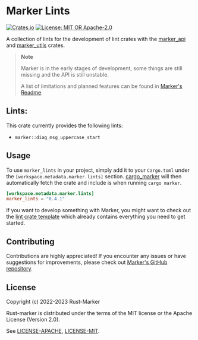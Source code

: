 # Marker Lints

[![Crates.io](https://img.shields.io/crates/v/marker_lints.svg)](https://crates.io/crates/marker_lints)
[![License: MIT OR Apache-2.0](https://img.shields.io/crates/l/marker_lints.svg)](#license)

A collection of lints for the development of lint crates with the [marker_api] and [marker_utils] crates.

> **Note**
>
> Marker is in the early stages of development, some things are still missing and the API is still unstable.
>
> A list of limitations and planned features can be found in [Marker's Readme].

[Marker]: https://github.com/rust-marker/marker
[Marker's Readme]: https://github.com/rust-marker/marker/blob/master/README.md
[marker_api]: https://crates.io/crates/marker_api
[marker_utils]: https://crates.io/crates/marker_utils

## Lints:

This crate currently provides the following lints:
* `marker::diag_msg_uppercase_start`

## Usage

To use `marker_lints` in your project, simply add it to your `Cargo.toml` under the `[workspace.metadata.marker.lints]` section. [cargo_marker] will then automatically fetch the crate and include is when running `cargo marker`.

<!-- region replace marker version stable -->
```toml
[workspace.metadata.marker.lints]
marker_lints = "0.4.1"
```
<!-- endregion replace marker version stable -->

If you want to develop something with Marker, you might want to check out the [lint crate template] which already contains everything you need to get started.

[cargo_marker]: https://crates.io/crates/cargo_marker
[lint crate template]: https://github.com/rust-marker/lint-crate-template

## Contributing

Contributions are highly appreciated! If you encounter any issues or have suggestions for improvements, please check out [Marker's GitHub repository](https://github.com/rust-marker/marker).

## License

Copyright (c) 2022-2023 Rust-Marker

Rust-marker is distributed under the terms of the MIT license or the Apache License (Version 2.0).

See [LICENSE-APACHE](https://github.com/rust-marker/marker/blob/master/LICENSE-APACHE), [LICENSE-MIT](https://github.com/rust-marker/marker/blob/master/LICENSE-MIT).
